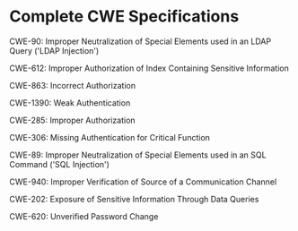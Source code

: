 

# Complete CWE Specifications

CWE-90: Improper Neutralization of Special Elements used in an LDAP Query ('LDAP Injection')

CWE-612: Improper Authorization of Index Containing Sensitive Information

CWE-863: Incorrect Authorization

CWE-1390: Weak Authentication

CWE-285: Improper Authorization

CWE-306: Missing Authentication for Critical Function

CWE-89: Improper Neutralization of Special Elements used in an SQL Command ('SQL Injection')

CWE-940: Improper Verification of Source of a Communication Channel

CWE-202: Exposure of Sensitive Information Through Data Queries

CWE-620: Unverified Password Change